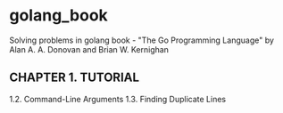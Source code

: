 # golang_book
Solving problems in golang book -  "The Go Programming Language" by Alan A. A. Donovan and Brian W. Kernighan

## CHAPTER 1. TUTORIAL

1.2. Command-Line Arguments
1.3. Finding Duplicate Lines
